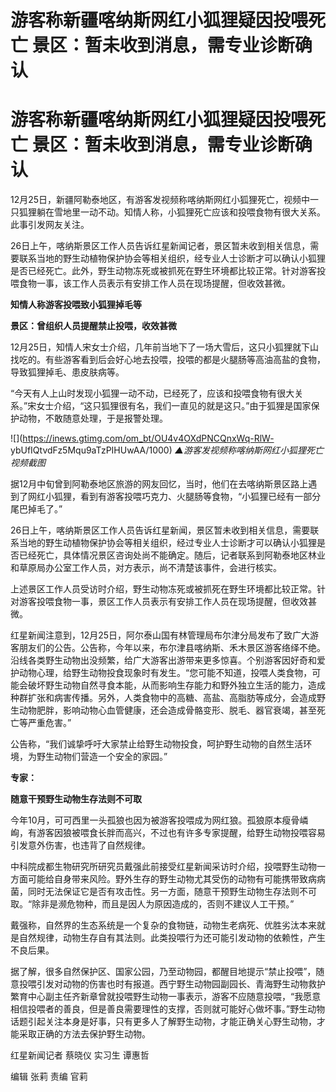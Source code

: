 # 游客称新疆喀纳斯网红小狐狸疑因投喂死亡 景区：暂未收到消息，需专业诊断确认

# 游客称新疆喀纳斯网红小狐狸疑因投喂死亡 景区：暂未收到消息，需专业诊断确认

12月25日，新疆阿勒泰地区，有游客发视频称喀纳斯网红小狐狸死亡，视频中一只狐狸躺在雪地里一动不动。知情人称，小狐狸死亡应该和投喂食物有很大关系。此事引发网友关注。

26日上午，喀纳斯景区工作人员告诉红星新闻记者，景区暂未收到相关信息，需要联系当地的野生动植物保护协会等相关组织，经专业人士诊断才可以确认小狐狸是否已经死亡。此外，野生动物冻死或被抓死在野生环境都比较正常。针对游客投喂食物一事，该工作人员表示有安排工作人员在现场提醒，但收效甚微。

**知情人称游客投喂致小狐狸掉毛等**

**景区：曾组织人员提醒禁止投喂，收效甚微**

12月25日，知情人宋女士介绍，几年前当地下了一场大雪后，这只小狐狸就下山找吃的。有些游客看到后会好心地去投喂，投喂的都是火腿肠等高油高盐的食物，导致狐狸掉毛、患皮肤病等。

“今天有人上山时发现小狐狸一动不动，已经死了，应该和投喂食物有很大关系。”宋女士介绍，“这只狐狸很有名，我们一直见的就是这只。”由于狐狸是国家保护动物，不敢随意处理，于是报警处理。

![](https://inews.gtimg.com/om_bt/OU4v4OXdPNCQnxWq-RlW-
ybUfIQtvdFz5Mqu9aTzPIHUwAA/1000) _▲游客发视频称喀纳斯网红小狐狸死亡 视频截图_

据12月中旬曾到阿勒泰地区旅游的网友回忆，当时，他们在去喀纳斯景区路上遇到了网红小狐狸，看到有游客投喂巧克力、火腿肠等食物，“小狐狸已经有一部分尾巴掉毛了。”

26日上午，喀纳斯景区工作人员告诉红星新闻，景区暂未收到相关信息，需要联系当地的野生动植物保护协会等相关组织，经过专业人士诊断才可以确认小狐狸是否已经死亡，具体情况景区咨询处尚不能确定。随后，记者联系到阿勒泰地区林业和草原局办公室工作人员，对方表示，尚不清楚该事件，会进行核实。

上述景区工作人员受访时介绍，野生动物冻死或被抓死在野生环境都比较正常。针对游客投喂食物一事，景区工作人员表示有安排工作人员在现场提醒，但收效甚微。

红星新闻注意到，12月25日，阿尔泰山国有林管理局布尔津分局发布了致广大游客朋友们的公告。公告称，今年以来，布尔津县喀纳斯、禾木景区游客络绎不绝。沿线各类野生动物出没频繁，给广大游客出游带来更多惊喜。个别游客因好奇和爱护动物心理，给野生动物投食现象时有发生。“您可能不知道，投喂人类食物，可能会破坏野生动物自然寻食本能，从而影响生存能力和野外独立生活的能力，造成种群扩张和病害传播。另外，人类食物中的高糖、高盐、高脂肪等成分，会造成野生动物肥胖，影响动物心血管健康，还会造成骨骼变形、脱毛、器官衰竭，甚至死亡等严重危害。”

公告称，“我们诚挚呼吁大家禁止给野生动物投食，呵护野生动物的自然生活环境，为野生动物们营造一个安全的家园。”

**专家：**

**随意干预野生动物生存法则不可取**

今年10月，可可西里一头孤狼也因为被游客投喂成为网红狼。孤狼原本瘦骨嶙峋，有游客因狼被喂食长胖而高兴，不过也有许多专家提醒，给野生动物投喂容易引发意外伤害，也违背了自然规律。

中科院成都生物研究所研究员戴强此前接受红星新闻采访时介绍，投喂野生动物一方面可能给自身带来风险。野外生存的野生动物尤其受伤的动物有可能携带致病病菌，同时无法保证它是否有攻击性。另一方面，随意干预野生动物生存法则不可取。“除非是濒危物种，而且是因人为原因造成的，否则不建议人工干预。”

戴强称，自然界的生态系统是一个复杂的食物链，动物生老病死、优胜劣汰本来就是自然规律，动物生存自有其法则。此类投喂行为还可能引发动物的依赖性，产生不良后果。

据了解，很多自然保护区、国家公园，乃至动物园，都醒目地提示“禁止投喂”，随意投喂引发对动物的伤害也时有报道。西宁野生动物园副园长、青海野生动物救护繁育中心副主任齐新章曾就投喂野生动物一事表示，游客不应随意投喂，“我愿意相信投喂者的善良，但是善良需要理性的支撑，否则就可能好心做坏事。”野生动物话题引起关注本身是好事，只有更多人了解野生动物，才能正确关心野生动物，才能采取正确的方法去保护野生动物。

红星新闻记者 蔡晓仪 实习生 谭惠哲

编辑 张莉 责编 官莉

